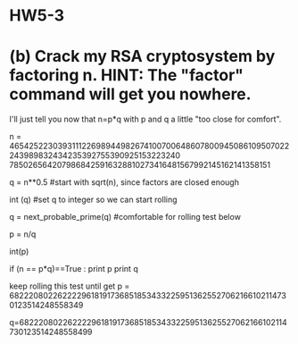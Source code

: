HW5-3
=====
# (b) Crack my RSA cryptosystem by factoring n. HINT: The "factor" command will get you nowhere. 
I'll just tell you now that n=p*q with p and q a little "too close for comfort".

n = 465425223039311122698944982674100700648607800945086109507022243989832434235392755390925153223240
7850265642079868425916328810273416481567992145162141358151

q = n**0.5                    #start with sqrt(n), since factors are closed enough

int (q)                       #set q to integer so we can start rolling

q =  next_probable_prime(q)   #comfortable for rolling test below

p = n/q                       

int(p)

if (n == p*q)==True :
  print p
  print q

keep rolling this test until get p = 68222080226222296181917368518534332259513625527062166102114730123514248558349

q=68222080226222296181917368518534332259513625527062166102114730123514248558499
